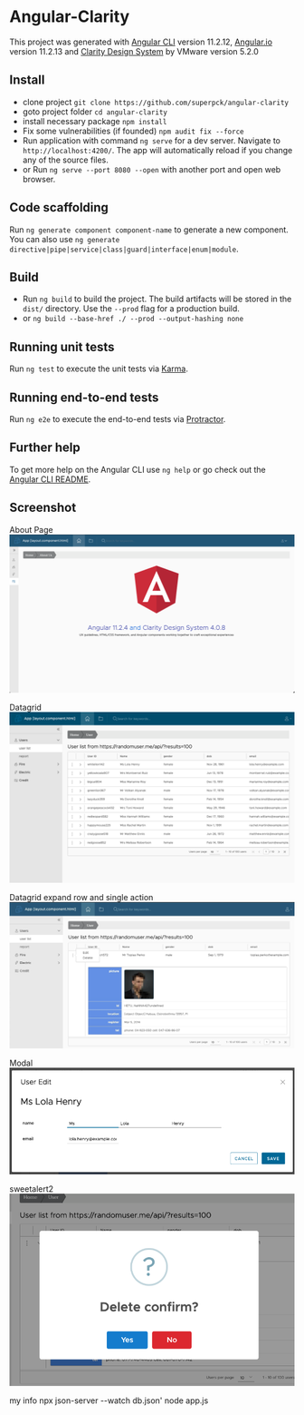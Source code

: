 # Angular-Clarity

This project was generated with [Angular CLI](https://github.com/angular/angular-cli) version 11.2.12, [Angular.io](https://angular.io/) version 11.2.13 and [Clarity Design System](https://vmware.github.io/clarity/news) by VMware version 5.2.0

## Install
- clone project `git clone https://github.com/superpck/angular-clarity`
- goto project folder `cd angular-clarity`
- install necessary package `npm install`
- Fix some vulnerabilities (if founded) `npm audit fix --force`
- Run application with command `ng serve` for a dev server. Navigate to `http://localhost:4200/`. The app will automatically reload if you change any of the source files.
- or Run `ng serve --port 8080 --open` with another port and open web browser.

## Code scaffolding

Run `ng generate component component-name` to generate a new component. You can also use `ng generate directive|pipe|service|class|guard|interface|enum|module`.

## Build

- Run `ng build` to build the project. The build artifacts will be stored in the `dist/` directory. Use the `--prod` flag for a production build.
- or `ng build --base-href ./ --prod --output-hashing none`

## Running unit tests

Run `ng test` to execute the unit tests via [Karma](https://karma-runner.github.io).

## Running end-to-end tests

Run `ng e2e` to execute the end-to-end tests via [Protractor](http://www.protractortest.org/).

## Further help

To get more help on the Angular CLI use `ng help` or go check out the [Angular CLI README](https://github.com/angular/angular-cli/blob/master/README.md).

## Screenshot
About Page
![About](1.png)

Datagrid
![Datagrid](2.png)

Datagrid expand row and single action
![expand](3.jpg)

Modal
![modal](4.png)

sweetalert2
![sweetalert2](5.png)

my info
npx json-server --watch db.json'
node app.js
